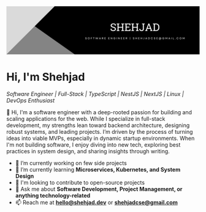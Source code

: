 <img src="banner.png" alt="" />

# Hi, I'm Shehjad

_Software Engineer | Full-Stack | TypeScript | NestJS | NextJS | Linux | DevOps Enthusiast_

👋 Hi, I'm a software engineer with a deep-rooted passion for building and scaling applications for the web. While I specialize in full-stack development, my strengths lean toward backend architecture, designing robust systems, and leading projects. I’m driven by the process of turning ideas into viable MVPs, especially in dynamic startup environments. When I'm not building software, I enjoy diving into new tech, exploring best practices in system design, and sharing insights through writing.

- 🔭 I’m currently working on few side projects
- 🌱 I’m currently learning **Microservices, Kubernetes, and System Design**
- 🌟 I'm looking to contribute to open-source projects
- 💬 Ask me about **Software Development, Project Management, or anything technology-related**
- 📫 Reach me at **hello@shehjad.dev** or **shehjadcse@gmail.com**
